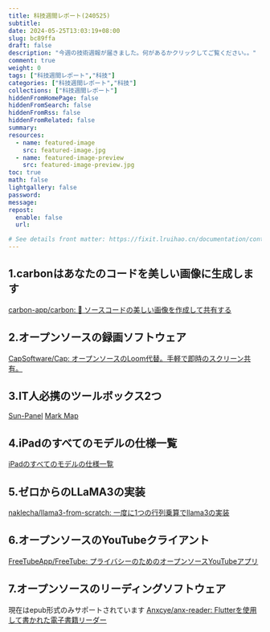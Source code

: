 ```yaml
---
title: 科技週間レポート(240525)
subtitle:
date: 2024-05-25T13:03:19+08:00
slug: bc89ffa
draft: false
description: "今週の技術週報が届きました。何があるかクリックしてご覧ください。。"
comment: true
weight: 0
tags: ["科技週間レポート","科技"]
categories: ["科技週間レポート","科技"]
collections: ["科技週間レポート"]
hiddenFromHomePage: false
hiddenFromSearch: false
hiddenFromRss: false
hiddenFromRelated: false
summary:
resources:
  - name: featured-image
    src: featured-image.jpg
  - name: featured-image-preview
    src: featured-image-preview.jpg
toc: true
math: false
lightgallery: false
password:
message:
repost:
  enable: false
  url:

# See details front matter: https://fixit.lruihao.cn/documentation/content-management/introduction/#front-matter
---
```


<!--more-->

## 1.carbonはあなたのコードを美しい画像に生成します

[carbon-app/carbon: :black_heart: ソースコードの美しい画像を作成して共有する](https://github.com/carbon-app/carbon)

## 2.オープンソースの録画ソフトウェア

[CapSoftware/Cap: オープンソースのLoom代替。手軽で即時のスクリーン共有。](https://github.com/CapSoftware/Cap)

## 3.IT人必携のツールボックス2つ

[Sun-Panel](https://666666.dev/#/)
[Mark Map](https://sinqi.tools/)

## 4.iPadのすべてのモデルの仕様一覧

[iPadのすべてのモデルの仕様一覧](http://kylebing.cn/tools/ipad/)

## 5.ゼロからのLLaMA3の実装

[naklecha/llama3-from-scratch: 一度に1つの行列乗算でllama3の実装](https://github.com/naklecha/llama3-from-scratch)

## 6.オープンソースのYouTubeクライアント

[FreeTubeApp/FreeTube: プライバシーのためのオープンソースYouTubeアプリ](https://github.com/FreeTubeApp/FreeTube)

## 7.オープンソースのリーディングソフトウェア
現在はepub形式のみサポートされています
[Anxcye/anx-reader: Flutterを使用して書かれた電子書籍リーダー](https://github.com/Anxcye/anx-reader)